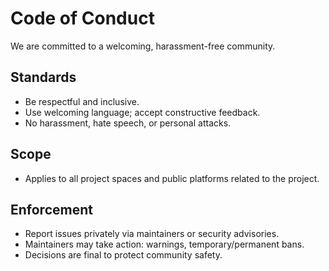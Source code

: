# Code of Conduct

We are committed to a welcoming, harassment-free community.

## Standards
- Be respectful and inclusive.
- Use welcoming language; accept constructive feedback.
- No harassment, hate speech, or personal attacks.

## Scope
- Applies to all project spaces and public platforms related to the project.

## Enforcement
- Report issues privately via maintainers or security advisories.
- Maintainers may take action: warnings, temporary/permanent bans.
- Decisions are final to protect community safety.
